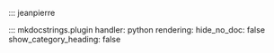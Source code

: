 
::: jeanpierre

::: mkdocstrings.plugin
    handler: python
    rendering:
      hide_no_doc: false
      show_category_heading: false

